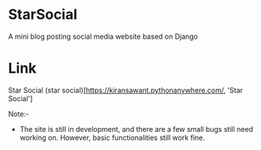 # StarSocial
A mini blog posting social media website based on Django

# Link
<a ref="https://kiransawant.pythonanywhere.com/">Star Social</a>
(star social)[https://kiransawant.pythonanywhere.com/, 'Star Social']

Note:-
  * The site is still in development, and there are a few small bugs still need working on. However, basic functionalities still work fine.
